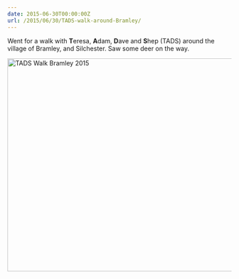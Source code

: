 ```yaml
---
date: 2015-06-30T00:00:00Z
url: /2015/06/30/TADS-walk-around-Bramley/
---
```


Went for a walk with **T**eresa, **A**dam, **D**ave and **S**hep (TADS) around the village of Bramley, and Silchester. Saw some deer on the way.

<a data-flickr-embed="true" href="https://www.flickr.com/photos/kabads/sets/72157656304585411" title="TADS Walk Bramley 2015"><img src="https://farm1.staticflickr.com/521/19789516350_34ac71034b_z.jpg" width="640" height="480" alt="TADS Walk Bramley 2015"></a><script async src="//embedr.flickr.com/assets/client-code.js" charset="utf-8"></script>